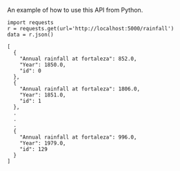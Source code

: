 
An example of how to use this API from Python.

	import requests
	r = requests.get(url='http://localhost:5000/rainfall')
	data = r.json()
	
    [
	  {
	    "Annual rainfall at fortaleza": 852.0, 
	    "Year": 1850.0, 
	    "id": 0
	  }, 
	  {
	    "Annual rainfall at fortaleza": 1806.0, 
	    "Year": 1851.0, 
	    "id": 1
	  }, 
	  .
	  .
	  .
	  {
	    "Annual rainfall at fortaleza": 996.0, 
	    "Year": 1979.0, 
	    "id": 129
	  }
	]